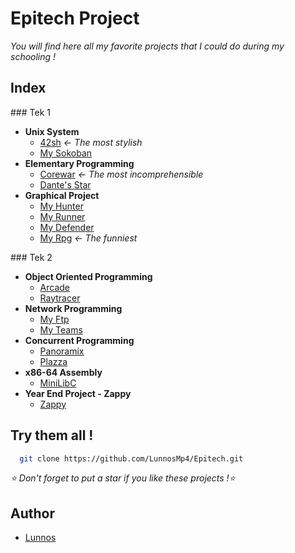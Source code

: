 # Epitech Project

*You will find here all my favorite projects that I could do during my schooling !*


## Index

### Tek 1

- **Unix System**
    - [42sh](https://github.com/LunnosMp4/Epitech/tree/master/Tek%201/Unix%20System%20Projects/42sh) *← The most stylish*
    - [My Sokoban](https://github.com/LunnosMp4/Epitech/tree/master/Tek%201/Unix%20System%20Projects/Sokoban)
- **Elementary Programming**
    - [Corewar](https://github.com/LunnosMp4/Epitech/tree/master/Tek%201/Elementary%20Projects/Corewar) *← The most incomprehensible*
    - [Dante's Star](https://github.com/LunnosMp4/Epitech/tree/master/Tek%201/Elementary%20Projects/Dante)
- **Graphical Project**
    - [My Hunter](https://github.com/LunnosMp4/Epitech/tree/master/Tek%201/Graphical%20Projects/My%20Hunter)
    - [My Runner](https://github.com/LunnosMp4/Epitech/tree/master/Tek%201/Graphical%20Projects/My%20Runner)
    - [My Defender](https://github.com/LunnosMp4/Epitech/tree/master/Tek%201/Graphical%20Projects/My%20Defender)
    - [My Rpg](https://github.com/LunnosMp4/Epitech/tree/master/Tek%201/Graphical%20Projects/My%20RPG) *← The funniest*

### Tek 2

- **Object Oriented Programming**
    - [Arcade](https://github.com/LunnosMp4/Epitech/tree/master/Tek%202/Object-Oriented%Programming/Arcade)
    - [Raytracer](https://github.com/LunnosMp4/Epitech/tree/master/Tek%202/Object-Oriented%Programming/Raytracer)
- **Network Programming**
    - [My Ftp](https://github.com/LunnosMp4/Epitech/tree/master/Tek%202/Network%20Programming/MyFTP)
    - [My Teams](https://github.com/LunnosMp4/Epitech/tree/master/Tek%202/Network%20Programming/MyTeams)
- **Concurrent Programming**
    - [Panoramix](https://github.com/LunnosMp4/Epitech/tree/master/Tek%202/Concurrent%20Programming/Panoramix)
    - [Plazza](https://github.com/LunnosMp4/Epitech/tree/master/Tek%202/Concurrent%20Programming/Plazza)
- **x86-64 Assembly**
    - [MiniLibC](https://github.com/LunnosMp4/Epitech/tree/master/Tek%202/Assembly)
- **Year End Project - Zappy**
    - [Zappy](https://github.com/LunnosMp4/Epitech/tree/master/Tek%202/Zappy)


## Try them all !

```bash
  git clone https://github.com/LunnosMp4/Epitech.git
```

*⭐ Don't forget to put a star if you like these projects !⭐* 

## Author

- [Lunnos](https://github.com/LunnosMp4)
